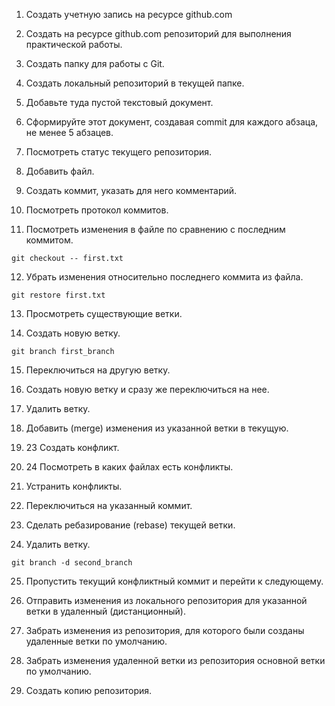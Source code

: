 1. Создать учетную запись на ресурсе github.com

2. Создать на ресурсе github.com репозиторий для выполнения практической работы.

3. Создать папку для работы с Git.

4. Создать локальный репозиторий в текущей папке.

5. Добавьте туда пустой текстовый документ.

6. Сформируйте этот документ, создавая commit для каждого абзаца, не менее 5 абзацев.

7. Посмотреть статус текущего репозитория.

8. Добавить файл.

9. Создать коммит, указать для него комментарий.

10. Посмотреть протокол коммитов.

11. Посмотреть изменения в файле по сравнению с последним коммитом.
```
git checkout -- first.txt
```
12. Убрать изменения относительно последнего коммита из файла.
```
git restore first.txt
```
13. Просмотреть существующие ветки.

14. Создать новую ветку.
```
git branch first_branch
```
15. Переключиться на другую ветку.

16. Создать новую ветку и сразу же переключиться на нее.

17. Удалить ветку.

18. Добавить (merge) изменения из указанной ветки в текущую.

19. 23 Создать конфликт.

20. 24 Посмотреть в каких файлах есть конфликты.

21. Устранить конфликты.

22. Переключиться на указанный коммит.

23. Сделать ребазирование (rebase) текущей ветки.

24. Удалить ветку.
```
git branch -d second_branch
```
25. Пропустить текущий конфликтный коммит и перейти к следующему.

26. Отправить изменения из локального репозитория для указанной ветки в удаленный (дистанционный).

27. Забрать изменения из репозитория, для которого были созданы удаленные ветки по умолчанию.

28. Забрать изменения удаленной ветки из репозитория основной ветки по умолчанию.

29. Создать копию репозитория.

